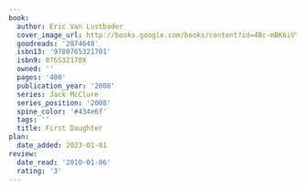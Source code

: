 ```yaml
---
book:
  author: Eric Van Lustbader
  cover_image_url: http://books.google.com/books/content?id=4Bc-mBK6iVYC&printsec=frontcover&img=1&zoom=1&edge=curl&source=gbs_api
  goodreads: '2874648'
  isbn13: '9780765321701'
  isbn9: 076532170X
  owned: ''
  pages: '400'
  publication_year: '2008'
  series: Jack McClure
  series_position: '2008'
  spine_color: '#434e6f'
  tags: ''
  title: First Daughter
plan:
  date_added: 2023-01-01
review:
  date_read: '2010-01-06'
  rating: '3'
---
```

